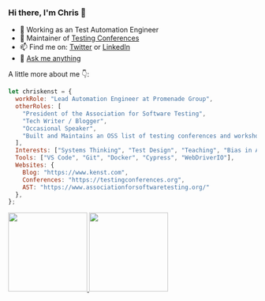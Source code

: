### Hi there, I'm Chris 👋 

- 🤖 Working as an Test Automation Engineer
- 🔭 Maintainer of [Testing Conferences](http://github.com/testingconferences/testingconferences.github.io/)
- 📫 Find me on: [Twitter](https://twitter.com/ckenst) or [LinkedIn](https://www.linkedin.com/in/ckenst)
- 💬 [Ask me anything](https://github.com/ckenst/ama/issues/new)

A little more about me 👇: 

```javascript
let chriskenst = {
  workRole: "Lead Automation Engineer at Promenade Group",
  otherRoles: [
    "President of the Association for Software Testing",
    "Tech Writer / Blogger",
    "Occasional Speaker",
    "Built and Maintains an OSS list of testing conferences and workshops",
  ],
  Interests: ["Systems Thinking", "Test Design", "Teaching", "Bias in AI"],
  Tools: ["VS Code", "Git", "Docker", "Cypress", "WebDriverIO"],
  Websites: {
    Blog: "https://www.kenst.com",
    Conferences: "https://testingconferences.org",
    AST: "https://www.associationforsoftwaretesting.org/"
  },
};
```

<a href="https://github.com/mcornella">
  <img height="160em" src="https://github-readme-stats.vercel.app/api?username=ckenst&count_private=true&show_icons=true">
  <img height="160em" src="https://github-readme-stats.vercel.app/api/top-langs/?username=ckenst&hide=postscript&layout=compact">
</a>
<!--
**ckenst/ckenst** is a ✨ _special_ ✨ repository because its `README.md` (this file) appears on your GitHub profile.

Here are some ideas to get you started:

- 🔭 I’m currently working on ...
- 🌱 I’m currently learning ...
- 👯 I’m looking to collaborate on ...
- 🤔 I’m looking for help with ...
 ...
- 😄 Pronouns: ...
- ⚡ Fun fact: ...
![img](https://pbs.twimg.com/profile_banners/214186679/1594165150/1500x500)
-->
